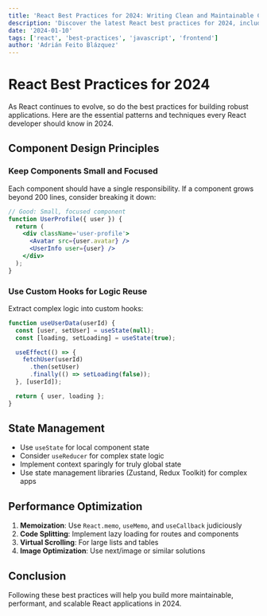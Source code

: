 ```yaml
---
title: 'React Best Practices for 2024: Writing Clean and Maintainable Code'
description: 'Discover the latest React best practices for 2024, including component design patterns, state management strategies, and performance optimization techniques.'
date: '2024-01-10'
tags: ['react', 'best-practices', 'javascript', 'frontend']
author: 'Adrián Feito Blázquez'
---
```


# React Best Practices for 2024

As React continues to evolve, so do the best practices for building robust applications. Here are the essential patterns and techniques every React developer should know in 2024.

## Component Design Principles

### Keep Components Small and Focused

Each component should have a single responsibility. If a component grows beyond 200 lines, consider breaking it down:

```jsx
// Good: Small, focused component
function UserProfile({ user }) {
  return (
    <div className='user-profile'>
      <Avatar src={user.avatar} />
      <UserInfo user={user} />
    </div>
  );
}
```

### Use Custom Hooks for Logic Reuse

Extract complex logic into custom hooks:

```jsx
function useUserData(userId) {
  const [user, setUser] = useState(null);
  const [loading, setLoading] = useState(true);

  useEffect(() => {
    fetchUser(userId)
      .then(setUser)
      .finally(() => setLoading(false));
  }, [userId]);

  return { user, loading };
}
```

## State Management

- Use `useState` for local component state
- Consider `useReducer` for complex state logic
- Implement context sparingly for truly global state
- Use state management libraries (Zustand, Redux Toolkit) for complex apps

## Performance Optimization

1. **Memoization**: Use `React.memo`, `useMemo`, and `useCallback` judiciously
2. **Code Splitting**: Implement lazy loading for routes and components
3. **Virtual Scrolling**: For large lists and tables
4. **Image Optimization**: Use next/image or similar solutions

## Conclusion

Following these best practices will help you build more maintainable, performant, and scalable React applications in 2024.
